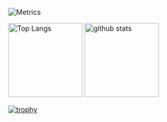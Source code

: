 <!-- ![Metrics](https://metrics.lecoq.io/hamuham) -->
![Metrics](https://github.com/hamuham/hamuham/blob/main/github-metrics.svg)

<p align="left"> 
  <img alt="Top Langs" height="150px" src="https://github-readme-stats.vercel.app/api/top-langs/?username=hamuham&layout=compact&count_private=true&show_icons=true&show_icons=true&theme=onedark" />
  <img alt="github stats" height="150px" src="https://github-readme-stats.vercel.app/api?username=hamuham&count_private=true&show_icons=true&show_icons=true&theme=onedark" />
</p>

[![trophy](https://github-profile-trophy.vercel.app/?username=hamuham&theme=onedark&column=7
)](https://github.com/ryo-ma/github-profile-trophy)
